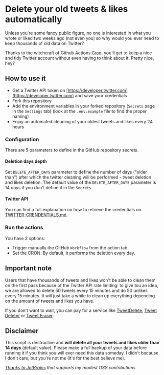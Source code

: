 # Delete your old tweets & likes automatically

Unless you're some fancy public figure, no one is interested in what you wrote or liked two weeks ago (not even you) so why would you ever need to keep thousands of old data on Twitter?

Thanks to the witchcraft of Github Actions [Cron](https://en.wikipedia.org/wiki/Cron), you'll get to keep a nice and tidy Twitter account without even having to think about it. Pretty nice, hey?

## How to use it

- Get a Twitter API token on [https://developer.twitter.com](https://developer.twitter.com) and save your credentials
- Fork this repository
- Add the environment variables in your forked repository (`Secrets` page in the `Settings` tab) (look at the `.env.example` file to find the proper naming)
- Enjoy an automated cleaning of your oldest tweets and likes every 24 hours

### Configuration

There are 5 parameters to define in the GitHub repository secrets.

#### Deletion days depth

Set `DELETE_AFTER_DAYS` parameter to define the number of days ("older than") after which the twitter cleaning will be performed - tweet deletion and likes deletion. The default value of the `DELETE_AFTER_DAYS` parameter is 14 days if you don't define it in the `Secrets`.

#### Twitter API

You can find a full explanation on how to retrieve the credentials on [TWITTER-CRENDENTIALS.md](./TWITTER-CRENDENTIALS.md).

### Run the actions

You have 2 options:
- Trigger manually the GitHub `Workflow` from the action tab.
- Set the CRON. By default, it performs the deletion every day.

## Important note

Users that have thousands of tweets and likes won't be able to clean them on the first pass because of the Twitter API rate limiting: to give tou an idea, we are allowed to delete 50 tweets every 15 minutes and do 50 unlikes every 15 minutes. It will just take a while to clean up everything depending on the amount of tweets and likes you have.

If you don't want to wait, you can pay for a service like [TweetDelete](https://tweetdelete.net/), [Tweet Deleter](https://tweetdeleter.com/) or [Tweet Eraser](https://www.tweeteraser.com/).

## Disclaimer

This script is destructive and **will delete all your tweets and likes older than 14 days** (default value). Please make a full backup of your data before running it if you think you will ever need this data someday. I didn't because I don't care, but you're not me (it's for the best believe me).

*[Thanks to JetBrains](https://www.jetbrains.com/?from=Amazon%20Alternatives) that supports my modest OSS contributions.*
